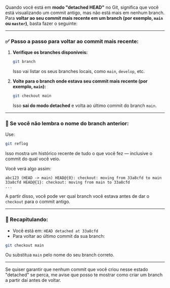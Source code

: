 Quando você está em **modo "detached HEAD"** no Git, significa que você está visualizando um commit antigo, mas não está mais em nenhum branch. Para **voltar ao seu commit mais recente em um branch (por exemplo, `main` ou `master`)**, basta fazer o seguinte:

---

### ✅ **Passo a passo para voltar ao commit mais recente:**

1. **Verifique os branches disponíveis:**

   ```bash
   git branch
   ```

   Isso vai listar os seus branches locais, como `main`, `develop`, etc.

2. **Volte para o branch onde estava seu commit mais recente (por exemplo, `main`):**

   ```bash
   git checkout main
   ```

   Isso **sai do modo detached** e volta ao último commit do branch `main`.

---

### 🔎 Se você não lembra o nome do branch anterior:

Use:

```bash
git reflog
```

Isso mostra um histórico recente de tudo o que você fez — inclusive o commit do qual você veio.

Você verá algo assim:

```
abc123 (HEAD -> main) HEAD@{0}: checkout: moving from 33a8cfd to main
33a8cfd HEAD@{1}: checkout: moving from main to 33a8cfd
...
```

A partir disso, você pode ver qual branch você estava antes de dar o `checkout` para o commit antigo.

---

### 📝 Recapitulando:

* Você está em: `HEAD detached at 33a8cfd`
* Para voltar ao último commit da sua branch:

```bash
git checkout main
```

Ou substitua `main` pelo nome do seu branch correto.

---

Se quiser garantir que nenhum commit que você criou nesse estado "detached" se perca, me avise que posso te mostrar como criar um branch a partir daí antes de voltar.

